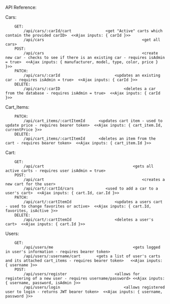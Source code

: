 API Reference:

Cars:

		GET:
			/api/cars/:carId/cart    			<get "Active" carts which contain the provided carID>  <<Ajax inputs: { carId }>>
			/api/cars				 							<get all cars>
		POST:
			/api/cars				 		 					<create new car - checks to see if there is an existing car - requires isAdmin = true>  <<Ajax inputs: { manufacturer, model, type, color, price } }>>
		PATCH: 
			/api/cars/:carId		  		 		<updates an existing car - requires isAdmin = true>  <<Ajax inputs: { carId }>>
		DELETE:
			/api/cars/:carID							<deletes a car from the database - requires isAdmin = true>  <<Ajax inputs: { carId }>>

Cart_Items:

		PATCH:
			/api/cart_items/:cartItemId		 <updates cart item - used to update price - requires bearer token>  <<Ajax inputs: { cart_item.Id, currentPrice }>>
		DELETE:
			/api/cart_items/:cartItemId		 <deletes an item from the cart - requires bearer token>  <<Ajax inputs: { cart_item.Id }>>


Cart:

		GET:
			/api/cart 										<gets all active carts - requires user isAdmin = true>
		POST:
			/api/cart											<creates a new cart for the user>
			/api/cart/:cartId/cars				<used to add a car to a user's cart>  <<Ajax inputs: { cart.Id, car.Id }>>
		PATCH:
			/api/cart/:cartItemId					<updates a users cart - used to change favorites or active>  <<Ajax inputs: { cart.Id, favorites, isActive }>>
		DELETE:
			/api/cart/:cartItemId					<deletes a user's cart>  <<Ajax inputs: { cart.Id }>>


Users:

		GET:
			/api/users/me									<gets logged in user's information - requires bearer token>
			/api/users/:username/cart 		<gets a list of user's carts and its attached cart_items - requires bearer token>   <<Ajax inputs: { username }>>
		POST:
			/api/users/register						<allows for registering of a new user - requires username/password> <<Ajax inputs: { username, password, isAdmin }>>
			/api/users/login							<allows registered user to login - returns JWT bearer token>  <<Ajax inputs: { username, password }>>